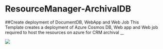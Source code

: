 # ResourceManager-ArchivalDB
##Create deployment of DocumentDB, WebApp and Web Job 
This Template creates a deployment of Azure Cosmos DB, Web app and Web job required to host the resources on azure for CRM archival
<a href="https://portal.azure.com/#create/Microsoft.Template/uri/https://raw.githubusercontent.com/JitendraMishra2010/CRMArchival/master/WebSite.json" target="_blank">    

<img src="http://azuredeploy.net/deploybutton.png"/></a>

